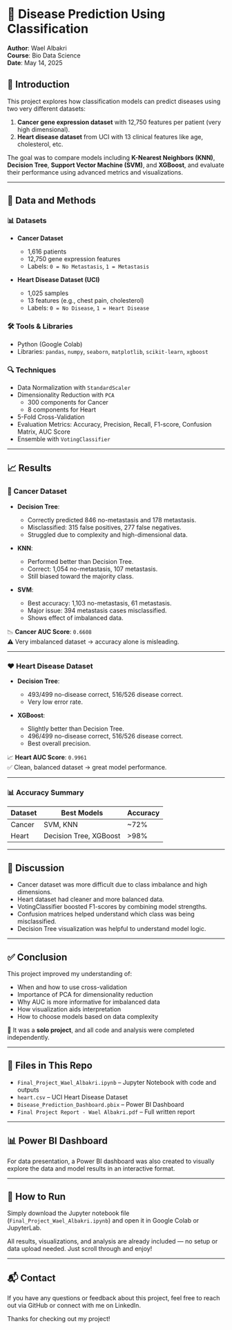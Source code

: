 # 🧠 Disease Prediction Using Classification

**Author**: Wael Albakri  
**Course**: Bio Data Science  
**Date**: May 14, 2025  

## 📘 Introduction

This project explores how classification models can predict diseases using two very different datasets:

1. **Cancer gene expression dataset** with 12,750 features per patient (very high dimensional).
2. **Heart disease dataset** from UCI with 13 clinical features like age, cholesterol, etc.

The goal was to compare models including **K-Nearest Neighbors (KNN)**, **Decision Tree**, **Support Vector Machine (SVM)**, and **XGBoost**, and evaluate their performance using advanced metrics and visualizations.

---

## 📂 Data and Methods

### 📊 Datasets

- **Cancer Dataset**
  - 1,616 patients
  - 12,750 gene expression features
  - Labels: `0 = No Metastasis`, `1 = Metastasis`

- **Heart Disease Dataset (UCI)**
  - 1,025 samples
  - 13 features (e.g., chest pain, cholesterol)
  - Labels: `0 = No Disease`, `1 = Heart Disease`

### 🛠️ Tools & Libraries

- Python (Google Colab)
- Libraries: `pandas`, `numpy`, `seaborn`, `matplotlib`, `scikit-learn`, `xgboost`

### 🔍 Techniques

- Data Normalization with `StandardScaler`
- Dimensionality Reduction with `PCA`  
  - 300 components for Cancer  
  - 8 components for Heart
- 5-Fold Cross-Validation
- Evaluation Metrics: Accuracy, Precision, Recall, F1-score, Confusion Matrix, AUC Score
- Ensemble with `VotingClassifier`

---

## 📈 Results

### 🧬 Cancer Dataset

- **Decision Tree**: 
  - Correctly predicted 846 no-metastasis and 178 metastasis.
  - Misclassified: 315 false positives, 277 false negatives.
  - Struggled due to complexity and high-dimensional data.

- **KNN**: 
  - Performed better than Decision Tree.
  - Correct: 1,054 no-metastasis, 107 metastasis.
  - Still biased toward the majority class.

- **SVM**: 
  - Best accuracy: 1,103 no-metastasis, 61 metastasis.
  - Major issue: 394 metastasis cases misclassified.
  - Shows effect of imbalanced data.

📉 **Cancer AUC Score**: `0.6608`  
⚠️ Very imbalanced dataset → accuracy alone is misleading.

---

### ❤️ Heart Disease Dataset

- **Decision Tree**:  
  - 493/499 no-disease correct, 516/526 disease correct.
  - Very low error rate.

- **XGBoost**:  
  - Slightly better than Decision Tree.
  - 496/499 no-disease correct, 516/526 disease correct.
  - Best overall precision.

📈 **Heart AUC Score**: `0.9961`  
✅ Clean, balanced dataset → great model performance.

---

### 📊 Accuracy Summary

| Dataset      | Best Models        | Accuracy       |
|--------------|--------------------|----------------|
| Cancer       | SVM, KNN           | ~72%           |
| Heart        | Decision Tree, XGBoost | >98%       |

---

## 💬 Discussion

- Cancer dataset was more difficult due to class imbalance and high dimensions.
- Heart dataset had cleaner and more balanced data.
- VotingClassifier boosted F1-scores by combining model strengths.
- Confusion matrices helped understand which class was being misclassified.
- Decision Tree visualization was helpful to understand model logic.

---

## ✅ Conclusion

This project improved my understanding of:

- When and how to use cross-validation
- Importance of PCA for dimensionality reduction
- Why AUC is more informative for imbalanced data
- How visualization aids interpretation
- How to choose models based on data complexity

📌 It was a **solo project**, and all code and analysis were completed independently.

---

## 📁 Files in This Repo

- `Final_Project_Wael_Albakri.ipynb` – Jupyter Notebook with code and outputs  
- `heart.csv` – UCI Heart Disease Dataset  
- `Disease_Prediction_Dashboard.pbix` – Power BI Dashboard  
- `Final Project Report - Wael Albakri.pdf` – Full written report  

---

## 📊 Power BI Dashboard

For data presentation, a Power BI dashboard was also created to visually explore the data and model results in an interactive format.

---

## 🔗 How to Run

Simply download the Jupyter notebook file (`Final_Project_Wael_Albakri.ipynb`) and open it in Google Colab or JupyterLab.

All results, visualizations, and analysis are already included — no setup or data upload needed. Just scroll through and enjoy!

---

## 📬 Contact

If you have any questions or feedback about this project, feel free to reach out via GitHub or connect with me on LinkedIn.

Thanks for checking out my project!
